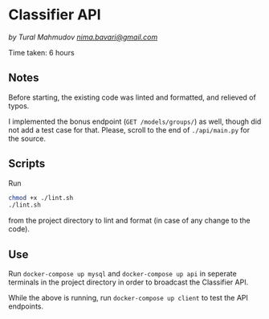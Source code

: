 # Classifier API

_by Tural Mahmudov <nima.bavari@gmail.com>_

Time taken: 6 hours

## Notes

Before starting, the existing code was linted and formatted, and relieved of typos.

I implemented the bonus endpoint (`GET /models/groups/`) as well, though did not add a test case for that. Please, scroll to the end of `./api/main.py` for the source.

## Scripts

Run

```sh
chmod +x ./lint.sh
./lint.sh
```

from the project directory to lint and format (in case of any change to the code).

## Use

Run `docker-compose up mysql` and `docker-compose up api` in seperate terminals in the project directory in order to broadcast the Classifier API.

While the above is running, run `docker-compose up client` to test the API endpoints.
